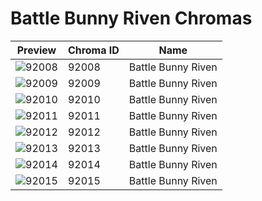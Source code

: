 # Battle Bunny Riven Chromas

| Preview | Chroma ID | Name |
|---------|-----------|------|
| ![92008](https://raw.communitydragon.org/latest/plugins/rcp-be-lol-game-data/global/default/v1/champion-chroma-images/92/92008.png) | 92008 | Battle Bunny Riven |
| ![92009](https://raw.communitydragon.org/latest/plugins/rcp-be-lol-game-data/global/default/v1/champion-chroma-images/92/92009.png) | 92009 | Battle Bunny Riven |
| ![92010](https://raw.communitydragon.org/latest/plugins/rcp-be-lol-game-data/global/default/v1/champion-chroma-images/92/92010.png) | 92010 | Battle Bunny Riven |
| ![92011](https://raw.communitydragon.org/latest/plugins/rcp-be-lol-game-data/global/default/v1/champion-chroma-images/92/92011.png) | 92011 | Battle Bunny Riven |
| ![92012](https://raw.communitydragon.org/latest/plugins/rcp-be-lol-game-data/global/default/v1/champion-chroma-images/92/92012.png) | 92012 | Battle Bunny Riven |
| ![92013](https://raw.communitydragon.org/latest/plugins/rcp-be-lol-game-data/global/default/v1/champion-chroma-images/92/92013.png) | 92013 | Battle Bunny Riven |
| ![92014](https://raw.communitydragon.org/latest/plugins/rcp-be-lol-game-data/global/default/v1/champion-chroma-images/92/92014.png) | 92014 | Battle Bunny Riven |
| ![92015](https://raw.communitydragon.org/latest/plugins/rcp-be-lol-game-data/global/default/v1/champion-chroma-images/92/92015.png) | 92015 | Battle Bunny Riven |